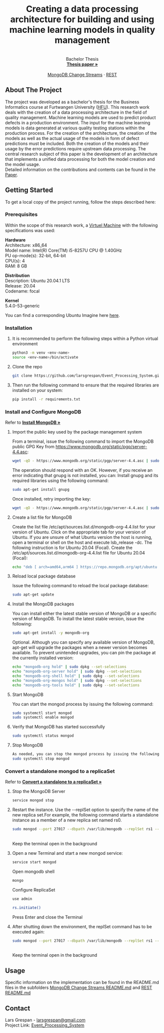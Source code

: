 <p align="center">
  <h1 align="center"> Creating a data processing architecture for building and using machine learning models in quality management  </h1>
  <p align="center">
<br>
Bachelor Thesis
    <br/>
    <a href="https://github.com/larsgrespan/Event_Processing_System/tree/main/Thesis"><strong>Thesis paper »</strong></a>
    <br/>
    <br/>
    <a href="https://github.com/larsgrespan/Event_Processing_System/tree/main/Changestream_Implementation">MongoDB Change Streams</a>
    ·
    <a href="https://github.com/larsgrespan/Event_Processing_System/tree/main/REST_Implementation">REST</a>
  </p>
</p>

<!-- ABOUT THE PROJECT -->
## About The Project

The project was developed as a bachelor's thesis for the Business Informatics course at Furtwangen University ([HFU](https://www.hs-furtwangen.de/)). 
This research work deals with the creation of a data processing architecture in the field of quality management. Machine learning models are used to predict product defects in a production environment. The input for the machine learning models is data generated at various quality testing stations within the production process. For the creation of the architecture, the creation of the models as well as the actual usage of the models in form of defect predictions must be included. Both the creation of the models and their usage by the error predictions require upstream data processing. The central research subject of this paper is the development of an architecture that implements a unified data processing for both the model creation and the model usage. 
<br>
Detailed information on the contributions and contents can be found in the  [Paper](https://github.com/larsgrespan/Event_Processing_System/tree/main/Thesis).


<!-- GETTING STARTED -->
## Getting Started

To get a local copy of the project running, follow the steps described here:

### Prerequisites

Within the scope of this research work, a [Virtuel Machine](https://www.virtualbox.org/) with the following specifications was used:

**Hardware** <br>
Architecture:		x86_64<br>
Model name:		Intel(R) Core(TM) i5-8257U CPU @ 1.40GHz<br>
PU op-mode(s):		32-bit, 64-bit<br>
CPU(s):			4<br>
RAM:			8 GB<br>

**Distribution**<br>
Description:		Ubuntu 20.04.1 LTS<br>
Release:		20.04<br>
Codename:		focal<br>
	
**Kernel**<br>
5.4.0-53-generic<br>

You can find a corresponding Ubuntu Imagine here [here](https://www.osboxes.org/ubuntu/).

### Installation

1. It is recommended to perform the following steps within a Python virtual environment
   ```sh
   python3 -m venv <env-name>
   source <env-name>/bin/activate
   ```
2. Clone the repo
   ```sh
   git clone https://github.com/larsgrespan/Event_Processing_System.git
   ```
3. Then run the following command to ensure that the required libraries are installed on your system:  
   ```sh
   pip install -r requirements.txt
   ```

### Install and Configure MongoDB

Refer to  <a href="https://docs.mongodb.com/manual/tutorial/install-mongodb-on-ubuntu/"><strong>Install MongoDB »</strong></a>
    

1. Import the public key used by the package management system

   From a terminal, issue the following command to import the MongoDB public GPG Key 
   from https://www.mongodb.org/static/pgp/server-4.4.asc:
   ``` sh
   wget -qO - https://www.mongodb.org/static/pgp/server-4.4.asc | sudo apt-key add -
   ```

   The operation should respond with an OK.
   However, if you receive an error indicating that gnupg is not installed, you can:
   Install gnupg and its required libraries using the following command:
   ``` sh
   sudo apt-get install gnupg
   ```

   Once installed, retry importing the key:
   ``` sh
   wget -qO - https://www.mongodb.org/static/pgp/server-4.4.asc | sudo apt-key add -
   ```

2. Create a list file for MongoDB

   Create the list file /etc/apt/sources.list.d/mongodb-org-4.4.list for your version of Ubuntu.
   Click on the appropriate tab for your version of Ubuntu. If you are unsure of what Ubuntu version the host is running, open a terminal or shell on the host and execute lsb_release -dc.
   The following instruction is for Ubuntu 20.04 (Focal).
   Create the /etc/apt/sources.list.d/mongodb-org-4.4.list file for Ubuntu 20.04 (Focal):
   ``` sh
   echo "deb [ arch=amd64,arm64 ] https://repo.mongodb.org/apt/ubuntu focal/mongodb-org/4.4 multiverse" | sudo tee /etc/apt/sources.list.d/mongodb-org-4.4.list
   ```

3. Reload local package database

   Issue the following command to reload the local package database:
   ``` sh
   sudo apt-get update
   ```

4. Install the MongoDB packages

   You can install either the latest stable version of MongoDB or a specific version of MongoDB.
   To install the latest stable version, issue the following:
   ``` sh
   sudo apt-get install -y mongodb-org
   ```

   Optional. Although you can specify any available version of MongoDB, apt-get will upgrade the packages when a newer version becomes available. To prevent unintended upgrades, you can pin the package at the currently installed version:
   ``` sh
   echo "mongodb-org hold" | sudo dpkg --set-selections
   echo "mongodb-org-server hold" | sudo dpkg --set-selections
   echo "mongodb-org-shell hold" | sudo dpkg --set-selections
   echo "mongodb-org-mongos hold" | sudo dpkg --set-selections
   echo "mongodb-org-tools hold" | sudo dpkg --set-selections
   ```

5. Start MongoDB

   You can start the mongod process by issuing the following command:
   ``` sh
   sudo systemctl start mongod
   sudo systemctl enable mongod
   ```

6. Verify that MongoDB has started successfully

   ``` sh
   sudo systemctl status mongod
   ```

7. Stop MongoDB
   
   ``` sh
   As needed, you can stop the mongod process by issuing the following command:
   sudo systemctl stop mongod
   ```

### Convert a standalone mongod to a replicaSet 

Refer to  <a href="https://docs.mongodb.com/manual/tutorial/convert-standalone-to-replica-set/"><strong>Convert a standalone to a replicaSet »</strong></a>

1. Stop the MongoDB Server
    ``` sh
    service mongod stop
    ```

2. Restart the instance. Use the --replSet option to specify the name of the new replica set.For example, the following command starts a standalone instance as a member of a new replica set named rs0.

    ``` sh
    sudo mongod --port 27017 --dbpath /var/lib/mongodb --replSet rs1 --bind_ip localhost
    ```

    <br> Keep the terminal open in the background <br>

3. Open a new Terminal and start a new mongod service:
   
    ``` sh
    service start mongod
    ```

    Open mongodb shell
    ``` sh
    mongo
    ```

    Configure ReplicaSet
    ``` sh
    use admin
    ```

    ``` sh
    rs.initiate()
    ```

    Press Enter and close the Terminal

4. After shutting down the environment, the replSet command has to be executed again:
   ``` sh
   sudo mongod --port 27017 --dbpath /var/lib/mongodb --replSet rs1 --bind_ip localhost
   ```

   <br> Keep the terminal open in the background <br>

<!-- USAGE EXAMPLES -->
## Usage

Specific information on the implementation can be found in the README.md files in the subfolders <a href="https://github.com/larsgrespan/Event_Processing_System/blob/main/Changestream_Implementation/README.md">MongoDB Change Streams README.md</a> and <a href="https://github.com/larsgrespan/Event_Processing_System/blob/main/REST_Implementation/README.md">REST README.md</a>

<!-- CONTACT -->
## Contact

Lars Grespan - larsgrespan@gmail.com </br>
Project Link: [Event_Processing_System](https://github.com/larsgrespan/Event_Processing_System)



